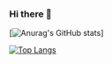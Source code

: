 ### Hi there 👋

[![Anurag's GitHub stats](https://github-readme-stats.vercel.app/api?username=reo1109)]


[![Top Langs](https://github-readme-stats.vercel.app/api/top-langs/?username=reo1109
)](https://github.com/anuraghazra/github-readme-stats)

<!--
**reo1109/reo1109** is a ✨ _special_ ✨ repository because its `README.md` (this file) appears on your GitHub profile.

Here are some ideas to get you started:

- 🔭 I’m currently working on ...
- 🌱 I’m currently learning ...
- 👯 I’m looking to collaborate on ...
- 🤔 I’m looking for help with ...
- 💬 Ask me about ...
- 📫 How to reach me: ...
- 😄 Pronouns: ...
- ⚡ Fun fact: ...
-->
